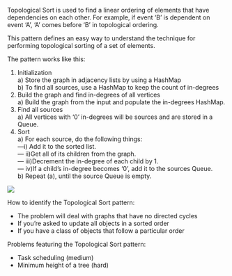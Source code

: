 Topological Sort is used to find a linear ordering of elements that have dependencies on each other. For example, if event ‘B’ is dependent on event ‘A’, ‘A’ comes before ‘B’ in topological ordering.

This pattern defines an easy way to understand the technique for performing topological sorting of a set of elements.

The pattern works like this:

1. Initialization  
    a) Store the graph in adjacency lists by using a HashMap  
    b) To find all sources, use a HashMap to keep the count of in-degrees
2. Build the graph and find in-degrees of all vertices  
    a) Build the graph from the input and populate the in-degrees HashMap.
3. Find all sources  
    a) All vertices with ‘0’ in-degrees will be sources and are stored in a Queue.
4. Sort  
    a) For each source, do the following things:  
    —i) Add it to the sorted list.  
    — ii)Get all of its children from the graph.  
    — iii)Decrement the in-degree of each child by 1.  
    — iv)If a child’s in-degree becomes ‘0’, add it to the sources Queue.  
    b) Repeat (a), until the source Queue is empty.

![](https://miro.medium.com/v2/resize:fit:700/0*iXx4tkfeXsk4T88M)

How to identify the Topological Sort pattern:

- The problem will deal with graphs that have no directed cycles
- If you’re asked to update all objects in a sorted order
- If you have a class of objects that follow a particular order

Problems featuring the Topological Sort pattern:

- Task scheduling (medium)
- Minimum height of a tree (hard)